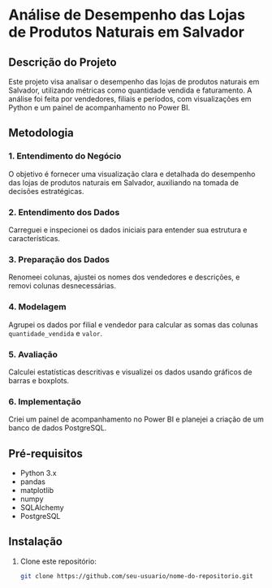 # Análise de Desempenho das Lojas de Produtos Naturais em Salvador

## Descrição do Projeto

Este projeto visa analisar o desempenho das lojas de produtos naturais em Salvador, utilizando métricas como quantidade vendida e faturamento. A análise foi feita por vendedores, filiais e períodos, com visualizações em Python e um painel de acompanhamento no Power BI.

## Metodologia

### 1. Entendimento do Negócio
O objetivo é fornecer uma visualização clara e detalhada do desempenho das lojas de produtos naturais em Salvador, auxiliando na tomada de decisões estratégicas.

### 2. Entendimento dos Dados
Carreguei e inspecionei os dados iniciais para entender sua estrutura e características.

### 3. Preparação dos Dados
Renomeei colunas, ajustei os nomes dos vendedores e descrições, e removi colunas desnecessárias.

### 4. Modelagem
Agrupei os dados por filial e vendedor para calcular as somas das colunas `quantidade_vendida` e `valor`.

### 5. Avaliação
Calculei estatísticas descritivas e visualizei os dados usando gráficos de barras e boxplots.

### 6. Implementação
Criei um painel de acompanhamento no Power BI e planejei a criação de um banco de dados PostgreSQL.

## Pré-requisitos

- Python 3.x
- pandas
- matplotlib
- numpy
- SQLAlchemy
- PostgreSQL

## Instalação

1. Clone este repositório:
   ```bash
   git clone https://github.com/seu-usuario/nome-do-repositorio.git
